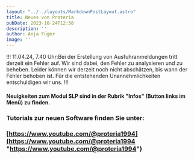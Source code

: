 ```yaml
---
layout: "../../layouts/MarkdownPostLayout.astro"
title: Neues von Proteria 
pubDate: 2023-10-24T12:58
description: ''
author: Anja Füger
image: ''
---
```


!!! 11.04.24, 7.40 Uhr:Bei der Erstellung von Ausfuhranmeldungen tritt derzeit ein Fehler auf. Wir sind dabei, den Fehler zu analysieren und zu beheben. Leider können wir derzeit noch nicht abschätzen, bis wann der Fehler behoben ist. Für die entstehenden Unannehmlichkeiten entschuldigen wir uns. !!!

#### Neuigkeiten zum Modul SLP sind in der Rubrik \"Infos\" (Button links im Menü) zu finden.

#### 

### Tutorials zur neuen Software finden Sie unter:

### [https://www.youtube.com/@proteria1994](https://www.youtube.com/@proteria1994 "https://www.youtube.com/@proteria1994")